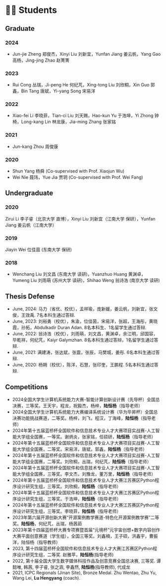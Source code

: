 # 🧑‍🎓 Students

## Graduate
### 2024

- Jun-jie Zheng 郑俊杰，Xinyi Liu 刘新宜，Yunfan Jiang 姜云帆，Yang Gao 高杨，Jing-jing Zhao 赵箐箐

### 2023

- Rui Cong 丛瑞，Ji-peng He 何纪芃，Xing-tong Liu 刘欣桐，Xin Guo 郭鑫，Bin Tang 唐斌，Yi-yang Song 宋易洋

### 2022

- Xiao-fei Li 李晓菲，Tian-ci Liu 刘天赐，Hao-kun Yu 于浩坤，Yi Zhong 钟椅，Long-kang Lin 林龙康，Jia-ming Zhang 张家铭

### 2021

- Jun-kang Zhou 周俊康

### 2020

- Shun Yang 杨舜 (Co-supervised with Prof. Xiaojun Wu)
- Wei Nie 聂玮，Yue Jia 贾玥 (Co-supervised with Prof. Wei Fang)

## Undergraduate

### 2020

Zirui Li 李子睿（北京大学 直博），Xinyi Liu 刘新宜（江南大学 保研），Yunfan Jiang 姜云帆（江南大学）

### 2019

Jiayin Wei 位佳茵 (东南大学 保研)

### 2018

- Wenchang Liu 刘文昌 (东南大学 读研)，Yuanzhuo Huang 黄渊卓，Yumeng Liu 刘雨萌 (苏州大学 读研)，Shihao Weng 翁诗浩 (南京大学 读研)

## Thesis Defense
- June, 2024: 马力（省优、校优），孟祥瑜，庞新媛，姜云帆，刘新宜，张文俊，王效禹. 7名本科生通过答辩.
- June, 2023: 刘裕勇（校优），朱渝，位佳茵，宋易洋，张超，王海彤，黄晓霞，孙拓，Abdulkadir Duran Adan. 8名本科生、1名留学生通过答辩.
- June, 2022: 翁诗浩（校优），刘雨萌，刘文昌，黄渊卓，余江明，邱国容，毕乾祥，何纪芃，Kaiyr Galymzhan. 8名本科生通过答辩，1名留学生通过答辩.
- June, 2021: 满建涛，张达斌，张震，张辰，马樊城，姜彤. 6名本科生通过答辩.
- June, 2020: 杨朔（校优），陈洋，石慧，张印奎，王鹏程. 5名本科生通过答辩.

## Competitions
- 2024全国大学生计算机系统能力大赛-智能计算创新设计赛（先导杯）全国总决赛，三等奖。王天宇，程龙，祝毅杰，杨梓，**陆恒杨**（指导老师）
- 2024全国大学生计算机系统能力大赛编译系统设计赛（华为毕昇杯）全国总决赛功能挑战赛道，二等奖。杨梓，刘飞，程汉，丁海峰，**陆恒杨**（指导老师）
- 2024年第十五届蓝桥杯全国软件和信息技术专业人才大赛项目实战赛-人工智能大学组全国赛，一等奖。谢炳炎，张家铭，任硕研，**陆恒杨**（指导老师）
- 2024年第十五届蓝桥杯全国软件和信息技术专业人才大赛项目实战赛-人工智能大学组全国赛，二等奖。宋易洋，唐斌，郭鑫，**陆恒杨**（指导老师）
- 2024年第十五届蓝桥杯全国软件和信息技术专业人才大赛项目实战赛-人工智能大学组全国赛，二等奖。刘欣桐，丛瑞，何纪芃，**陆恒杨**（指导老师）
- 2024年第十五届蓝桥杯全国软件和信息技术专业人才大赛项目实战赛-人工智能大学组全国赛，三等奖。李文杰，刘豫龙，董万里，**陆恒杨**（指导老师）
- 2024年第十五届蓝桥杯全国软件和信息技术专业人才大赛江苏赛区Python程序设计研究生组，三等奖。刘欣桐，**陆恒杨**（指导老师）
- 2024年第十五届蓝桥杯全国软件和信息技术专业人才大赛江苏赛区Python程序设计研究生组，三等奖。于浩坤，**陆恒杨**（指导老师）
- 2024年第十五届蓝桥杯全国软件和信息技术专业人才大赛江苏赛区Python程序设计研究生组，三等奖。李晓菲，**陆恒杨**（指导老师）
- 2023年第六届开源创新大赛“开源案例教学赛道-特色化开源案例教学赛”二等奖。**陆恒杨**，何纪芃，丛瑞，杨茜茹
- 2023年第十四届蓝桥杯大赛专项赛暨首届“元境杯”元宇宙创想+数字内容创作大赛平面创意赛道（学生组），全国三等奖。刘鑫楠，王子硕，洪鑫宇，曹振洋，陆恒杨（指导教师）
- 2023, 第十四届蓝桥杯全国软件和信息技术专业人才大赛江苏赛区Python程序设计研究生组，二等奖. 赵雅苹，**陆恒杨**(指导老师)
- 2022, 第十届全国大学生数字媒体科技作品及创意竞赛全国总决赛, 三等奖. 谭懿唯, 韩茜, 李子睿, 张之涵, 李鑫然, **陆恒杨**(指导教师), 代成龙
- 2021, ICPC Regionals (Jinan Site), Bronze Medal. Zhu Wentao, Zhu Yu, Wang Lei, **Lu Hengyang** (coach).
